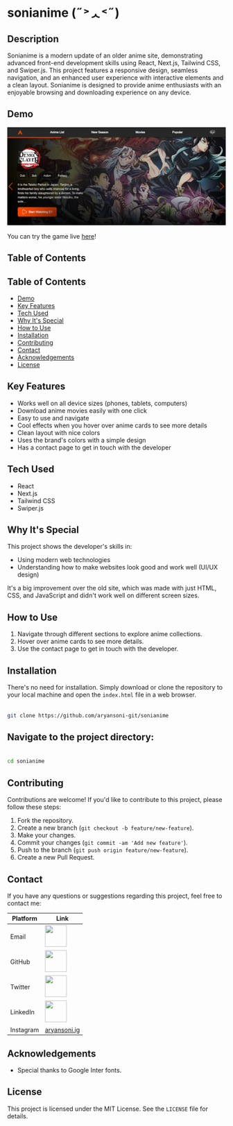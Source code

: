 # sonianime (˶˃ᆺ˂˶)

## Description

Sonianime is a modern update of an older anime site, demonstrating advanced front-end development skills using React, Next.js, Tailwind CSS, and Swiper.js. This project features a responsive design, seamless navigation, and an enhanced user experience with interactive elements and a clean layout. Sonianime is designed to provide anime enthusiasts with an enjoyable browsing and downloading experience on any device.

## Demo

![cover](/public/cover.png)

You can try the game live [here](https://aryansoni-git.github.io/sonianime/)!

## Table of Contents

## Table of Contents
- [Demo](#demo)
- [Key Features](#key-features)
- [Tech Used](#tech-used)
- [Why It's Special](#why-its-special)
- [How to Use](#how-to-use)
- [Installation](#installation)
- [Contributing](#contributing)
- [Contact](#contact)
- [Acknowledgements](#acknowledgements)
- [License](#license)

## Key Features

- Works well on all device sizes (phones, tablets, computers)
- Download anime movies easily with one click
- Easy to use and navigate
- Cool effects when you hover over anime cards to see more details
- Clean layout with nice colors
- Uses the brand's colors with a simple design
- Has a contact page to get in touch with the developer

## Tech Used

- React
- Next.js
- Tailwind CSS
- Swiper.js

## Why It's Special

This project shows the developer's skills in:

- Using modern web technologies
- Understanding how to make websites look good and work well (UI/UX design)

It's a big improvement over the old site, which was made with just HTML, CSS, and JavaScript and didn't work well on different screen sizes.

## How to Use
1. Navigate through different sections to explore anime collections.
2. Hover over anime cards to see more details.
3. Use the contact page to get in touch with the developer.

## Installation

There's no need for installation. Simply download or clone the repository to your local machine and open the `index.html` file in a web browser.

```bash

git clone https://github.com/aryansoni-git/sonianime

```
## Navigate to the project directory:

```bash

cd sonianime

```

## Contributing

Contributions are welcome! If you'd like to contribute to this project, please follow these steps:

1. Fork the repository.
2. Create a new branch (`git checkout -b feature/new-feature`).
3. Make your changes.
4. Commit your changes (`git commit -am 'Add new feature'`).
5. Push to the branch (`git push origin feature/new-feature`).
6. Create a new Pull Request.

## Contact

If you have any questions or suggestions regarding this project, feel free to contact me:

| Platform | Link |
| --- | --- |
| Email | [<img src="https://cdn.jsdelivr.net/gh/devicons/devicon@latest/icons/google/google-original.svg" width="50" height="50">](mailto:aryansoni.work@gmail.com) |
| GitHub | [<img src="https://cdn.jsdelivr.net/gh/devicons/devicon@latest/icons/github/github-original.svg" width="50" height="50">](https://github.com/aryansoni-git) |
| Twitter | [<img src="https://cdn.jsdelivr.net/gh/devicons/devicon@latest/icons/twitter/twitter-original.svg" width="50" height="50">](https://twitter.com/aryansoni_x) |
| LinkedIn | [<img src="https://cdn.jsdelivr.net/gh/devicons/devicon@latest/icons/linkedin/linkedin-original.svg" width="50" height="50">](https://www.linkedin.com/in/aryansoni-work) |
| Instagram | [aryansoni.ig](https://www.instagram.com/aryansoni.ig/) |

## Acknowledgements
- Special thanks to Google Inter fonts.

## License

This project is licensed under the MIT License. See the `LICENSE` file for details.

